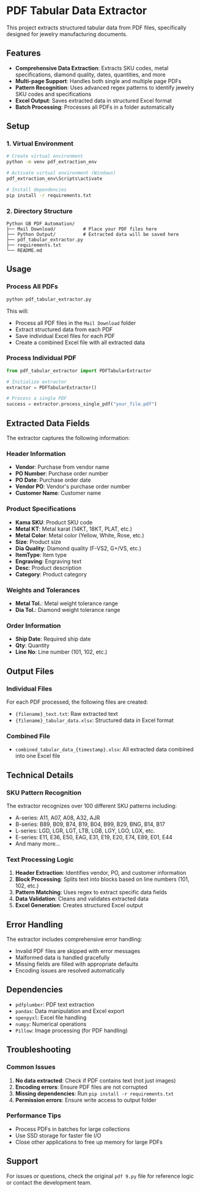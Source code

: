 # PDF Tabular Data Extractor

This project extracts structured tabular data from PDF files, specifically designed for jewelry manufacturing documents.

## Features

- **Comprehensive Data Extraction**: Extracts SKU codes, metal specifications, diamond quality, dates, quantities, and more
- **Multi-page Support**: Handles both single and multiple page PDFs
- **Pattern Recognition**: Uses advanced regex patterns to identify jewelry SKU codes and specifications
- **Excel Output**: Saves extracted data in structured Excel format
- **Batch Processing**: Processes all PDFs in a folder automatically

## Setup

### 1. Virtual Environment
```bash
# Create virtual environment
python -m venv pdf_extraction_env

# Activate virtual environment (Windows)
pdf_extraction_env\Scripts\activate

# Install dependencies
pip install -r requirements.txt
```

### 2. Directory Structure
```
Python GB PDF Automation/
├── Mail Download/          # Place your PDF files here
├── Python Output/          # Extracted data will be saved here
├── pdf_tabular_extractor.py
├── requirements.txt
└── README.md
```

## Usage

### Process All PDFs
```bash
python pdf_tabular_extractor.py
```

This will:
- Process all PDF files in the `Mail Download` folder
- Extract structured data from each PDF
- Save individual Excel files for each PDF
- Create a combined Excel file with all extracted data

### Process Individual PDF
```python
from pdf_tabular_extractor import PDFTabularExtractor

# Initialize extractor
extractor = PDFTabularExtractor()

# Process a single PDF
success = extractor.process_single_pdf("your_file.pdf")
```

## Extracted Data Fields

The extractor captures the following information:

### Header Information
- **Vendor**: Purchase from vendor name
- **PO Number**: Purchase order number
- **PO Date**: Purchase order date
- **Vendor PO**: Vendor's purchase order number
- **Customer Name**: Customer name

### Product Specifications
- **Kama SKU**: Product SKU code
- **Metal KT**: Metal karat (14KT, 18KT, PLAT, etc.)
- **Metal Color**: Metal color (Yellow, White, Rose, etc.)
- **Size**: Product size
- **Dia Quality**: Diamond quality (F-VS2, G+/VS, etc.)
- **ItemType**: Item type
- **Engraving**: Engraving text
- **Desc**: Product description
- **Category**: Product category

### Weights and Tolerances
- **Metal Tol.**: Metal weight tolerance range
- **Dia Tol.**: Diamond weight tolerance range

### Order Information
- **Ship Date**: Required ship date
- **Qty**: Quantity
- **Line No**: Line number (101, 102, etc.)

## Output Files

### Individual Files
For each PDF processed, the following files are created:
- `{filename}_text.txt`: Raw extracted text
- `{filename}_tabular_data.xlsx`: Structured data in Excel format

### Combined File
- `combined_tabular_data_{timestamp}.xlsx`: All extracted data combined into one Excel file

## Technical Details

### SKU Pattern Recognition
The extractor recognizes over 100 different SKU patterns including:
- A-series: A11, A07, A08, A32, AJR
- B-series: B89, B09, B74, B19, B04, B99, B29, BNG, B14, B17
- L-series: LGD, LGR, LGT, LTB, LGB, LGY, LGO, LGX, etc.
- E-series: E11, E36, E50, EAG, E31, E19, E20, E74, E89, E01, E44
- And many more...

### Text Processing Logic
1. **Header Extraction**: Identifies vendor, PO, and customer information
2. **Block Processing**: Splits text into blocks based on line numbers (101, 102, etc.)
3. **Pattern Matching**: Uses regex to extract specific data fields
4. **Data Validation**: Cleans and validates extracted data
5. **Excel Generation**: Creates structured Excel output

## Error Handling

The extractor includes comprehensive error handling:
- Invalid PDF files are skipped with error messages
- Malformed data is handled gracefully
- Missing fields are filled with appropriate defaults
- Encoding issues are resolved automatically

## Dependencies

- `pdfplumber`: PDF text extraction
- `pandas`: Data manipulation and Excel export
- `openpyxl`: Excel file handling
- `numpy`: Numerical operations
- `Pillow`: Image processing (for PDF handling)

## Troubleshooting

### Common Issues

1. **No data extracted**: Check if PDF contains text (not just images)
2. **Encoding errors**: Ensure PDF files are not corrupted
3. **Missing dependencies**: Run `pip install -r requirements.txt`
4. **Permission errors**: Ensure write access to output folder

### Performance Tips

- Process PDFs in batches for large collections
- Use SSD storage for faster file I/O
- Close other applications to free up memory for large PDFs

## Support

For issues or questions, check the original `pdf 9.py` file for reference logic or contact the development team.

